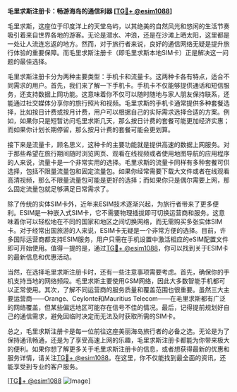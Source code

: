 **毛里求斯注册卡：畅游海岛的通信利器 [[TG💪+ @esim1088](https://t.me/s/esim1088)]**

毛里求斯，这座位于印度洋上的天堂岛屿，以其绝美的自然风光和悠闲的生活节奏吸引着来自世界各地的游客。无论是潜水、冲浪，还是在沙滩上晒太阳，这里都是一处让人流连忘返的地方。然而，对于旅行者来说，良好的通信网络无疑是提升旅行体验的重要保障。而毛里求斯注册卡（即毛里求斯本地SIM卡）正是解决这一问题的最佳选择。

毛里求斯注册卡分为两种主要类型：手机卡和流量卡。这两种卡各有特点，适合不同需求的用户。首先，我们来了解一下手机卡。手机卡不仅能够提供通话和短信服务，还支持数据上网功能。这意味着你不仅可以随时随地与家人朋友保持联系，还能通过社交媒体分享你的旅行照片和视频。毛里求斯的手机卡通常提供多种套餐选择，比如按日计费或按月计费，用户可以根据自己的实际需求选择合适的方案。例如，如果你只是短暂访问毛里求斯几天，那么按日计费的套餐可能更加经济实惠；而如果你计划长期停留，那么按月计费的套餐可能会更划算。

接下来是流量卡，顾名思义，这种卡的主要功能就是提供高速的数据上网服务。对于那些希望在旅行期间随时浏览网页、观看在线视频或者使用地图导航的应用程序的人来说，流量卡是一个非常实用的选择。毛里求斯的流量卡同样有多种套餐可供选择，包括不限量流量包和固定流量包。如果你经常需要下载大文件或者在线观看高清视频，那么不限量流量包可能是更好的选择；而如果你只是偶尔需要上网，那么固定流量包就足够满足日常需求了。

除了传统的实体SIM卡外，近年来ESIM技术逐渐兴起，为旅行者带来了更多便利。ESIM是一种嵌入式SIM卡，它不需要物理插拔即可切换运营商和服务。这意味着你可以轻松地在不同的国家和地区之间切换网络，而无需购买多张实体SIM卡。对于经常出国旅游的人来说，ESIM卡无疑是一个非常方便的选择。目前，许多国际运营商都支持ESIM服务，用户只需在手机设置中激活相应的eSIM配置文件即可开始使用。值得一提的是，通过[TG💪+ @esim1088](https://t.me/s/esim1088)，你可以找到关于ESIM卡的最新信息和优惠活动。

当然，在选择毛里求斯注册卡时，还有一些注意事项需要考虑。首先，确保你的手机支持当地的网络频段。毛里求斯主要使用GSM网络，因此大多数智能手机都可以正常使用。其次，了解不同运营商的服务质量和覆盖范围也很重要。虽然三大主要运营商——Orange、Ceylonte和Mauritius Telecom——在毛里求斯都有广泛的网络覆盖，但某些偏远地区可能存在信号不佳的情况。最后，记得提前规划好自己的通信需求，避免因临时决定而无法及时获取所需的SIM卡。

总之，毛里求斯注册卡是每一位前往这座美丽海岛旅行者的必备之选。无论是为了保持通讯畅通，还是为了享受高速上网的乐趣，毛里求斯注册卡都能为你带来极大的便利。如果你想了解更多关于毛里求斯注册卡的信息，或者想获得最新的优惠和服务详情，请关注[TG💪+ @esim1088](https://t.me/s/esim1088)。在这里，你不仅能找到最全面的资讯，还能享受到专业的客户服务。

[[TG💪+ @esim1088](https://t.me/s/esim1088) ![Image](https://i.postimg.cc/4NQfJmqS/Snipaste-2025-05-13-00-14-12.png)]